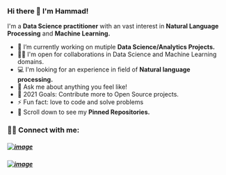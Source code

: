 ### Hi there 👋 I'm Hammad!

I'm a **Data Science practitioner** with an vast interest in **Natural Language Processing** and **Machine Learning.** 



*  🔭 I’m currently working on mutiple **Data Science/Analytics Projects.**
* 🤝🏻 I'm open for collaborations in Data Science and Machine Learning domains.
*  💻 I'm looking for an experience in field of **Natural language processing.**
*  💬 Ask me about anything you feel like!
*  🥅 2021 Goals: Contribute more to Open Source projects.
*  ⚡ Fun fact: love to code and solve problems
*  📌 Scroll down to see my **Pinned Repositories.**


### 🤝🏻 Connect with me:
##### [![image](https://user-images.githubusercontent.com/74875690/124559916-a82c6400-de55-11eb-806a-3b89d6444037.png)](https://www.kaggle.com/hammad40241) 
##### [![image](https://user-images.githubusercontent.com/74875690/124560062-d611a880-de55-11eb-92ce-3834ff797954.png)](https://www.linkedin.com/in/hammad-asif-32b54a207/) 
